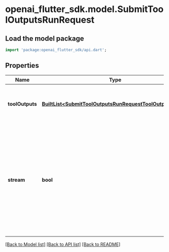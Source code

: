 # openai_flutter_sdk.model.SubmitToolOutputsRunRequest

## Load the model package
```dart
import 'package:openai_flutter_sdk/api.dart';
```

## Properties
Name | Type | Description | Notes
------------ | ------------- | ------------- | -------------
**toolOutputs** | [**BuiltList&lt;SubmitToolOutputsRunRequestToolOutputsInner&gt;**](SubmitToolOutputsRunRequestToolOutputsInner.md) | A list of tools for which the outputs are being submitted. | 
**stream** | **bool** | If `true`, returns a stream of events that happen during the Run as server-sent events, terminating when the Run enters a terminal state with a `data: [DONE]` message.  | [optional] 

[[Back to Model list]](../README.md#documentation-for-models) [[Back to API list]](../README.md#documentation-for-api-endpoints) [[Back to README]](../README.md)


